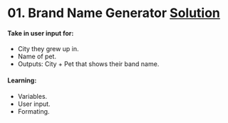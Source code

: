 # 01. Brand Name Generator [Solution](website)
#### Take in user input for:
 * City they grew up in.
 * Name of pet.
 * Outputs: City + Pet that shows their band name.
#### Learning:
 * Variables.
 * User input.
 * Formating.

